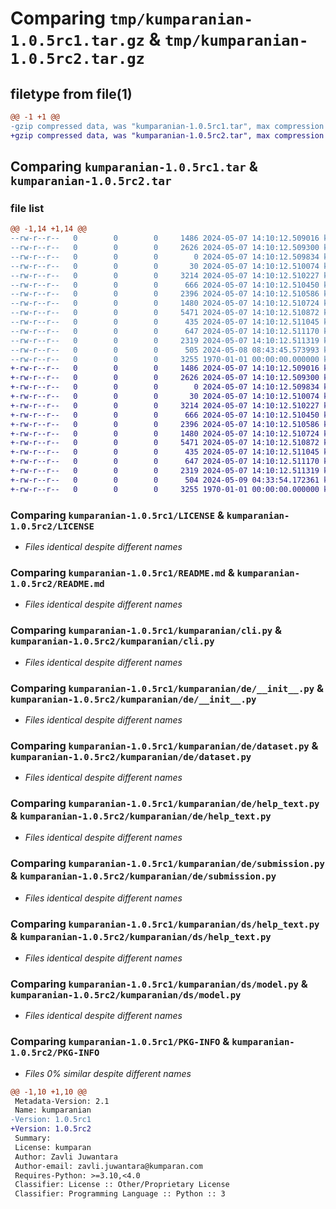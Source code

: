 # Comparing `tmp/kumparanian-1.0.5rc1.tar.gz` & `tmp/kumparanian-1.0.5rc2.tar.gz`

## filetype from file(1)

```diff
@@ -1 +1 @@
-gzip compressed data, was "kumparanian-1.0.5rc1.tar", max compression
+gzip compressed data, was "kumparanian-1.0.5rc2.tar", max compression
```

## Comparing `kumparanian-1.0.5rc1.tar` & `kumparanian-1.0.5rc2.tar`

### file list

```diff
@@ -1,14 +1,14 @@
--rw-r--r--   0        0        0     1486 2024-05-07 14:10:12.509016 kumparanian-1.0.5rc1/LICENSE
--rw-r--r--   0        0        0     2626 2024-05-07 14:10:12.509300 kumparanian-1.0.5rc1/README.md
--rw-r--r--   0        0        0        0 2024-05-07 14:10:12.509834 kumparanian-1.0.5rc1/kumparanian/__init__.py
--rw-r--r--   0        0        0       30 2024-05-07 14:10:12.510074 kumparanian-1.0.5rc1/kumparanian/__main__.py
--rw-r--r--   0        0        0     3214 2024-05-07 14:10:12.510227 kumparanian-1.0.5rc1/kumparanian/cli.py
--rw-r--r--   0        0        0      666 2024-05-07 14:10:12.510450 kumparanian-1.0.5rc1/kumparanian/de/__init__.py
--rw-r--r--   0        0        0     2396 2024-05-07 14:10:12.510586 kumparanian-1.0.5rc1/kumparanian/de/dataset.py
--rw-r--r--   0        0        0     1480 2024-05-07 14:10:12.510724 kumparanian-1.0.5rc1/kumparanian/de/help_text.py
--rw-r--r--   0        0        0     5471 2024-05-07 14:10:12.510872 kumparanian-1.0.5rc1/kumparanian/de/submission.py
--rw-r--r--   0        0        0      435 2024-05-07 14:10:12.511045 kumparanian-1.0.5rc1/kumparanian/ds/__init__.py
--rw-r--r--   0        0        0      647 2024-05-07 14:10:12.511170 kumparanian-1.0.5rc1/kumparanian/ds/help_text.py
--rw-r--r--   0        0        0     2319 2024-05-07 14:10:12.511319 kumparanian-1.0.5rc1/kumparanian/ds/model.py
--rw-r--r--   0        0        0      505 2024-05-08 08:43:45.573993 kumparanian-1.0.5rc1/pyproject.toml
--rw-r--r--   0        0        0     3255 1970-01-01 00:00:00.000000 kumparanian-1.0.5rc1/PKG-INFO
+-rw-r--r--   0        0        0     1486 2024-05-07 14:10:12.509016 kumparanian-1.0.5rc2/LICENSE
+-rw-r--r--   0        0        0     2626 2024-05-07 14:10:12.509300 kumparanian-1.0.5rc2/README.md
+-rw-r--r--   0        0        0        0 2024-05-07 14:10:12.509834 kumparanian-1.0.5rc2/kumparanian/__init__.py
+-rw-r--r--   0        0        0       30 2024-05-07 14:10:12.510074 kumparanian-1.0.5rc2/kumparanian/__main__.py
+-rw-r--r--   0        0        0     3214 2024-05-07 14:10:12.510227 kumparanian-1.0.5rc2/kumparanian/cli.py
+-rw-r--r--   0        0        0      666 2024-05-07 14:10:12.510450 kumparanian-1.0.5rc2/kumparanian/de/__init__.py
+-rw-r--r--   0        0        0     2396 2024-05-07 14:10:12.510586 kumparanian-1.0.5rc2/kumparanian/de/dataset.py
+-rw-r--r--   0        0        0     1480 2024-05-07 14:10:12.510724 kumparanian-1.0.5rc2/kumparanian/de/help_text.py
+-rw-r--r--   0        0        0     5471 2024-05-07 14:10:12.510872 kumparanian-1.0.5rc2/kumparanian/de/submission.py
+-rw-r--r--   0        0        0      435 2024-05-07 14:10:12.511045 kumparanian-1.0.5rc2/kumparanian/ds/__init__.py
+-rw-r--r--   0        0        0      647 2024-05-07 14:10:12.511170 kumparanian-1.0.5rc2/kumparanian/ds/help_text.py
+-rw-r--r--   0        0        0     2319 2024-05-07 14:10:12.511319 kumparanian-1.0.5rc2/kumparanian/ds/model.py
+-rw-r--r--   0        0        0      504 2024-05-09 04:33:54.172361 kumparanian-1.0.5rc2/pyproject.toml
+-rw-r--r--   0        0        0     3255 1970-01-01 00:00:00.000000 kumparanian-1.0.5rc2/PKG-INFO
```

### Comparing `kumparanian-1.0.5rc1/LICENSE` & `kumparanian-1.0.5rc2/LICENSE`

 * *Files identical despite different names*

### Comparing `kumparanian-1.0.5rc1/README.md` & `kumparanian-1.0.5rc2/README.md`

 * *Files identical despite different names*

### Comparing `kumparanian-1.0.5rc1/kumparanian/cli.py` & `kumparanian-1.0.5rc2/kumparanian/cli.py`

 * *Files identical despite different names*

### Comparing `kumparanian-1.0.5rc1/kumparanian/de/__init__.py` & `kumparanian-1.0.5rc2/kumparanian/de/__init__.py`

 * *Files identical despite different names*

### Comparing `kumparanian-1.0.5rc1/kumparanian/de/dataset.py` & `kumparanian-1.0.5rc2/kumparanian/de/dataset.py`

 * *Files identical despite different names*

### Comparing `kumparanian-1.0.5rc1/kumparanian/de/help_text.py` & `kumparanian-1.0.5rc2/kumparanian/de/help_text.py`

 * *Files identical despite different names*

### Comparing `kumparanian-1.0.5rc1/kumparanian/de/submission.py` & `kumparanian-1.0.5rc2/kumparanian/de/submission.py`

 * *Files identical despite different names*

### Comparing `kumparanian-1.0.5rc1/kumparanian/ds/help_text.py` & `kumparanian-1.0.5rc2/kumparanian/ds/help_text.py`

 * *Files identical despite different names*

### Comparing `kumparanian-1.0.5rc1/kumparanian/ds/model.py` & `kumparanian-1.0.5rc2/kumparanian/ds/model.py`

 * *Files identical despite different names*

### Comparing `kumparanian-1.0.5rc1/PKG-INFO` & `kumparanian-1.0.5rc2/PKG-INFO`

 * *Files 0% similar despite different names*

```diff
@@ -1,10 +1,10 @@
 Metadata-Version: 2.1
 Name: kumparanian
-Version: 1.0.5rc1
+Version: 1.0.5rc2
 Summary: 
 License: kumparan
 Author: Zavli Juwantara
 Author-email: zavli.juwantara@kumparan.com
 Requires-Python: >=3.10,<4.0
 Classifier: License :: Other/Proprietary License
 Classifier: Programming Language :: Python :: 3
```

